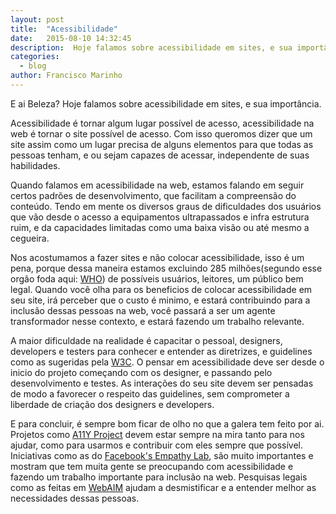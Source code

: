 ```yaml
---
layout: post
title:  "Acessibilidade"
date:   2015-08-10 14:32:45
description:  Hoje falamos sobre acessibilidade em sites, e sua importância.
categories:
  - blog
author: Francisco Marinho
---
```


E ai Beleza? Hoje falamos sobre acessibilidade em sites, e sua importância.

Acessibilidade é tornar algum lugar possível de acesso, acessibilidade na web é tornar o site possível de acesso. Com isso queromos dizer que um site assim como um lugar precisa de alguns elementos para que todas as pessoas tenham, e ou sejam capazes de acessar, independente de suas habilidades. 

Quando falamos em acessibilidade na web, estamos falando em seguir certos padrões de desenvolvimento, que facilitam a compreensão do conteúdo. Tendo em mente os diversos graus de dificuldades dos usuários que vão desde o acesso a equipamentos ultrapassados e infra estrutura ruim, e da capacidades limitadas como uma baixa visão ou até mesmo a cegueira.

Nos acostumamos a fazer sites e não colocar acessibilidade, isso é um pena, porque dessa maneira estamos excluindo 285 milhões(segundo esse orgão foda aqui: [WHO][WHO]) de possíveis usuários, leitores, um público bem legal. Quando você olha para os beneficios de colocar acessibilidade em seu site, irá perceber que o custo é minimo, e estará contribuindo para a inclusão dessas pessoas na web, você passará a ser um agente transformador nesse contexto, e estará fazendo um trabalho relevante.

A maior dificuldade na realidade é capacitar o pessoal, designers, developers e testers para conhecer e entender as diretrizes, e guidelines como as sugeridas pela [W3C][W3C]. O pensar em acessibilidade deve ser desde o inicio do projeto começando com os designer, e passando pelo desenvolvimento e testes. As interações do seu site devem ser pensadas de modo a favorecer o respeito das guidelines, sem comprometer a liberdade de criação dos designers e developers.

E para concluir, é sempre bom ficar de olho no que a galera tem feito por ai. Projetos como [A11Y Project][A11Y Project]  devem estar sempre na mira tanto para nos ajudar, como para usarmos  e contribuir com eles sempre que possível. Iniciativas como as do [Facebook's Empathy Lab][Facebook's Empathy Lab], são muito importantes e mostram que tem muita gente se preocupando com acessibilidade e fazendo um trabalho importante para inclusão na web. Pesquisas legais como as feitas em [WebAIM][WebAIM] ajudam a desmistificar e a entender melhor as necessidades dessas pessoas.

[WHO]: http://www.who.int/mediacentre/factsheets/fs282/en/
[A11Y Project]: http://a11yproject.com/
[WebAIM]: http://webaim.org/projects/screenreadersurvey5/#javascript
[Facebook's Empathy Lab]:https://www.washingtonpost.com/news/the-switch/wp/2015/03/31/facebooks-empathy-lab-how-facebook-designs-for-disabled-users/
[W3C]: http://www.w3.org/TR/WCAG20/#guidelines
